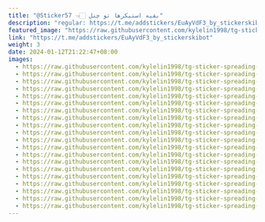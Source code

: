```yaml
---
title: "@Sticker57 👈🏻 بقیه استیکرها تو چنل"
description: "regular: https://t.me/addstickers/EuAyVdF3_by_stickerskibot"
featured_image: "https://raw.githubusercontent.com/kylelin1998/tg-sticker-spreading-worldwide-images/main/img/dec58974-cf02-4f66-b3e4-6dd5c47c82bf.jpg"
link: "https://t.me/addstickers/EuAyVdF3_by_stickerskibot"
weight: 3
date: 2024-01-12T21:22:47+08:00
images:
  - https://raw.githubusercontent.com/kylelin1998/tg-sticker-spreading-worldwide-images/main/img/dec58974-cf02-4f66-b3e4-6dd5c47c82bf.jpg
  - https://raw.githubusercontent.com/kylelin1998/tg-sticker-spreading-worldwide-images/main/img/d675047c-6924-4873-a6e4-8250ecfb265e.jpg
  - https://raw.githubusercontent.com/kylelin1998/tg-sticker-spreading-worldwide-images/main/img/5520713d-739d-4934-af1d-474345376b80.jpg
  - https://raw.githubusercontent.com/kylelin1998/tg-sticker-spreading-worldwide-images/main/img/10db640b-2fb9-4268-b9e2-7e0db3ae99c9.jpg
  - https://raw.githubusercontent.com/kylelin1998/tg-sticker-spreading-worldwide-images/main/img/2fd01836-0553-4caa-9cc6-e85e62743c87.jpg
  - https://raw.githubusercontent.com/kylelin1998/tg-sticker-spreading-worldwide-images/main/img/e4799419-05e9-4c33-840d-b5a07bc67c12.jpg
  - https://raw.githubusercontent.com/kylelin1998/tg-sticker-spreading-worldwide-images/main/img/c0cc41a1-805e-4232-887a-a59bc114ba05.jpg
  - https://raw.githubusercontent.com/kylelin1998/tg-sticker-spreading-worldwide-images/main/img/3fea1b16-3fb4-40d8-9966-d5950593251c.jpg
  - https://raw.githubusercontent.com/kylelin1998/tg-sticker-spreading-worldwide-images/main/img/f2d0023f-7b8b-49fe-86d1-1fe7b6770348.jpg
  - https://raw.githubusercontent.com/kylelin1998/tg-sticker-spreading-worldwide-images/main/img/c10dc2a0-75e4-48a1-bc5e-f9c7b9af3d35.jpg
  - https://raw.githubusercontent.com/kylelin1998/tg-sticker-spreading-worldwide-images/main/img/850d2785-347f-4598-934e-e09a4c9e6605.jpg
  - https://raw.githubusercontent.com/kylelin1998/tg-sticker-spreading-worldwide-images/main/img/88b95669-fe8d-4e0b-9b14-cc5a79785a15.jpg
  - https://raw.githubusercontent.com/kylelin1998/tg-sticker-spreading-worldwide-images/main/img/16de998f-e8cb-4c14-8b96-67b7e3a76ba6.jpg
  - https://raw.githubusercontent.com/kylelin1998/tg-sticker-spreading-worldwide-images/main/img/f8152058-fb87-4979-b12c-23783aabb83b.jpg
  - https://raw.githubusercontent.com/kylelin1998/tg-sticker-spreading-worldwide-images/main/img/cd5cb713-081d-4eed-af0c-b8dc1a560af3.jpg
  - https://raw.githubusercontent.com/kylelin1998/tg-sticker-spreading-worldwide-images/main/img/2efd84fb-3d08-44f8-b1c0-f00ca8931b3b.jpg
  - https://raw.githubusercontent.com/kylelin1998/tg-sticker-spreading-worldwide-images/main/img/03165e6b-7d35-4b13-bc11-dfa239be3b58.jpg
  - https://raw.githubusercontent.com/kylelin1998/tg-sticker-spreading-worldwide-images/main/img/3c34bb80-f43d-421e-9e9c-31df9aad5edd.jpg
  - https://raw.githubusercontent.com/kylelin1998/tg-sticker-spreading-worldwide-images/main/img/74c9c259-c1d7-41d0-af21-acf1bbb4bbe1.jpg
  - https://raw.githubusercontent.com/kylelin1998/tg-sticker-spreading-worldwide-images/main/img/9c2d3d72-6077-460a-89cb-8d11e261cac0.jpg
---
```

